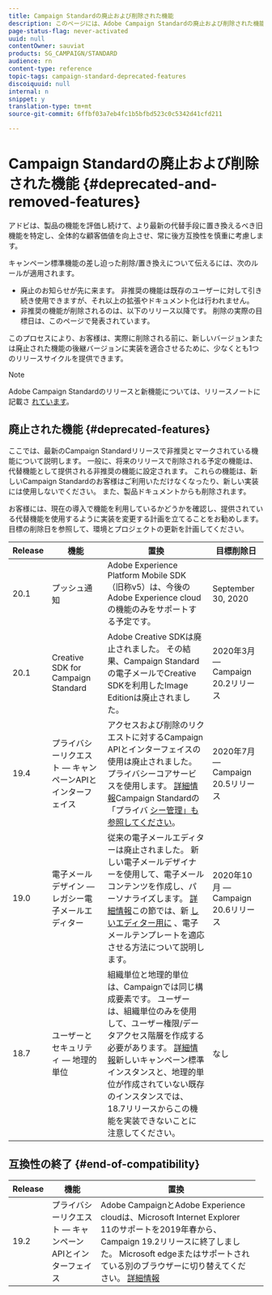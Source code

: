 ```yaml
---
title: Campaign Standardの廃止および削除された機能
description: このページには、Adobe Campaign Standardの廃止および削除された機能が一覧表示されます。
page-status-flag: never-activated
uuid: null
contentOwner: sauviat
products: SG_CAMPAIGN/STANDARD
audience: rn
content-type: reference
topic-tags: campaign-standard-deprecated-features
discoiquuid: null
internal: n
snippet: y
translation-type: tm+mt
source-git-commit: 6ffbf03a7eb4fc1b5bfbd523c0c5342d41cfd211

---
```



# Campaign Standardの廃止および削除された機能 {#deprecated-and-removed-features}

アドビは、製品の機能を評価し続けて、より最新の代替手段に置き換えるべき旧機能を特定し、全体的な顧客価値を向上させ、常に後方互換性を慎重に考慮します。

キャンペーン標準機能の差し迫った削除/置き換えについて伝えるには、次のルールが適用されます。

* 廃止のお知らせが先に来ます。 非推奨の機能は既存のユーザーに対して引き続き使用できますが、それ以上の拡張やドキュメント化は行われません。
* 非推奨の機能が削除されるのは、以下のリリース以降です。 削除の実際の目標日は、このページで発表されています。

このプロセスにより、お客様は、実際に削除される前に、新しいバージョンまたは廃止された機能の後継バージョンに実装を適合させるために、少なくとも1つのリリースサイクルを提供できます。

>[!NOTE]
>Adobe Campaign Standardのリリースと新機能については、リリースノートに記載さ [れています](../../rn/using/release-notes.md)。


## 廃止された機能 {#deprecated-features}

ここでは、最新のCampaign Standardリリースで非推奨とマークされている機能について説明します。 一般に、将来のリリースで削除される予定の機能は、代替機能として提供される非推奨の機能に設定されます。 これらの機能は、新しいCampaign Standardのお客様はご利用いただけなくなったり、新しい実装には使用しないでください。 また、製品ドキュメントからも削除されます。

お客様には、現在の導入で機能を利用しているかどうかを確認し、提供されている代替機能を使用するように実装を変更する計画を立てることをお勧めします。 目標の削除日を参照して、環境とプロジェクトの更新を計画してください。

<table> 
 <thead> 
  <tr> 
   <th> Release<br /> </th> 
   <th> 機能<br /> </th> 
   <th> 置換<br /> </th> 
    <th> 目標削除日<br /> </th>
  </tr> 
 </thead> 
 <tbody> 
  <tr> 
   <td> 20.1<br /> </td> 
   <td> プッシュ通知<br /> </td> 
    <td> Adobe Experience Platform Mobile SDK <a href="https://aep-sdks.gitbook.io/docs/version-4-sdk-end-of-support-faq"></a> （旧称v5）は、今後のAdobe Experience cloudの機能のみをサポートする予定です。 <br /> </td> 
    <td> September 30, 2020<br /> </td> 
  </tr> 
  <tr> 
   <td> 20.1<br /> </td> 
   <td> Creative SDK for Campaign Standard<br /> </td> 
  <td> Adobe Creative SDKは廃止されました。 その結果、Campaign Standardの電子メールでCreative SDKを利用したImage Editionは廃止されました。<br /> </td>
  <td> 2020年3月 — Campaign 20.2リリース<br /> </td> 
  </tr> 
  <tr> 
   <td> 19.4<br /> </td> 
   <td> プライバシーリクエスト — キャンペーンAPIとインターフェイス<br /> </td>
    <td> アクセスおよび削除のリクエストに対するCampaign APIとインターフェイスの使用は廃止されました。 プライバシーコアサービスを使用します。 <a href="https://www.adobe.io/apis/experiencecloud/gdpr.html">詳細情報</a>Campaign Standardの「プライバ <a href="https://helpx.adobe.com/campaign/kb/acs-privacy.html">シー管理」も参照してください</a>。<br /> </td>
    <td> 2020年7月 — Campaign 20.5リリース<br /> </td> 
  </tr>
  <tr> 
   <td> 19.0<br /> </td> 
   <td> 電子メールデザイン — レガシー電子メールエディター<br /> </td>
    <td> 従来の電子メールエディターは廃止されました。 新しい電子メールデザイナーを使用して、電子メールコンテンツを作成し、パーソナライズします。 <a href="https://docs.adobe.com/content/help/en/campaign-standard/using/designing-content/designing-content-in-adobe-campaign.html">詳細情報</a>この節では、新 <a href="https://docs.adobe.com/content/help/en/campaign-standard/using/designing-content/building-email-content/using-existing-content.html">しいエディター用に</a> 、電子メールテンプレートを適応させる方法について説明します。<br /> </td>
    <td> 2020年10月 — Campaign 20.6リリース<br /> </td> 
  </tr>
  <tr> 
   <td> 18.7<br /> </td> 
   <td> ユーザーとセキュリティ — 地理的単位<br /> </td>
    <td> 組織単位と地理的単位は、Campaignでは同じ構成要素です。 ユーザーは、組織単位のみを使用して、ユーザー権限/データアクセス階層を作成する必要があります。 <a href="https://helpx.adobe.com/campaign/standard/administration/using/organizational-units.html">詳細情報</a>新しいキャンペーン標準インスタンスと、地理的単位が作成されていない既存のインスタンスでは、18.7リリースからこの機能を実装できないことに注意してください。<br /> </td>
    <td> なし<br /> </td> 
  </tr> 
 </tbody> 
</table>

## 互換性の終了 {#end-of-compatibility}

<table> 
 <thead> 
  <tr> 
   <th> Release<br /> </th> 
   <th> 機能<br /> </th> 
   <th> 置換<br /> </th> 
 </tr> 
 </thead> 
 <tbody>
<tr> 
   <td> 19.2<br /> </td> 
   <td> プライバシーリクエスト — キャンペーンAPIとインターフェイス<br /> </td>
    <td> Adobe CampaignとAdobe Experience cloudは、Microsoft Internet Explorer 11のサポートを2019年春から、Campaign 19.2リリースに終了しました。 Microsoft edgeまたはサポートされている別のブラウザーに切り替えてください。  <a href="https://docs.adobe.com/content/help/en/campaign-standard/using/getting-started/discovering-the-interface/compatible-browsers.html">詳細情報</a><br /> </td>
    <td><br /> </td> 
  </tr>
  </tbody> 
</table>
